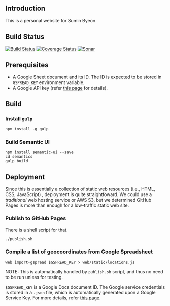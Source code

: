 Introduction
-------------

This is a personal website for Sumin Byeon.

Build Status
------------

[![Build Status](https://travis-ci.org/suminb/web.svg?branch=develop)](https://travis-ci.org/suminb/web)
[![Coverage Status](https://coveralls.io/repos/suminb/web/badge.svg?branch=develop&service=github)](https://coveralls.io/github/suminb/web?branch=develop)
[![Sonar](https://sonarcloud.io/api/project_badges/measure?project=suminb_web&metric=alert_status)](https://sonarcloud.io/dashboard?id=suminb_web)

Prerequisites
-------------

- A Google Sheet document and its ID. The ID is expected to be stored in `GSPREAD_KEY` environment variable.
- A Google API key (refer [this page](https://developers.google.com/maps/documentation/geocoding/get-api-key) for details).

Build
-----

### Install `gulp`

    npm install -g gulp

### Build Semantic UI

    npm install semantic-ui --save
    cd semantics
    gulp build

Deployment
----------

Since this is essentially a collection of static web resources (i.e., HTML,
CSS, JavaScript) , deployment is quite straightfoward. We could use a
*traditional* web hosting service or AWS S3, but we determined GitHub Pages
is more than enough for a low-traffic static web site.

### Publish to GitHub Pages

There is a shell script for that.

    ./publish.sh


### Compile a list of geocoordinates from Google Spreadsheet

    web import-gspread $GSPREAD_KEY > web/static/locations.js

NOTE: This is automatically handled by `publish.sh` script, and thus no need to
be run unless for testing.

`$GSPREAD_KEY` is a Google Docs document ID. The Google service credentials is
stored in a `.json` file, which is automatically generated upon a Google
Service Key.  For more details, refer [this page](https://gspread.readthedocs.io/en/latest/oauth2.html).
